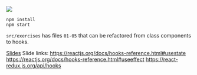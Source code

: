 <img src="https://media.giphy.com/media/26Ff969Ng7ZM8G0JG/giphy.gif" />

```
npm install
npm start
```

`src/exercises` has files `01-05` that can be refactored from class components to hooks.

[Slides](https://docs.google.com/presentation/d/1-iZ3cuIz1f5cRwDRR89n8Zpzs91HA9S9LaFGwUFMZ6U/edit#slide=id.gd9394aa7f5_0_0)
Slide links:
https://reactjs.org/docs/hooks-reference.html#usestate
https://reactjs.org/docs/hooks-reference.html#useeffect
https://react-redux.js.org/api/hooks